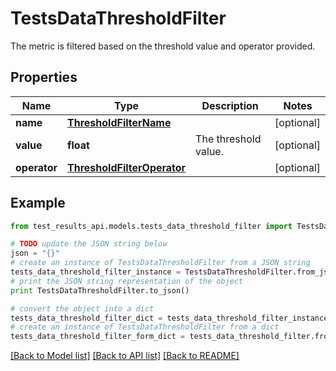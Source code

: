 # TestsDataThresholdFilter

The metric is filtered based on the threshold value and operator provided.

## Properties
Name | Type | Description | Notes
------------ | ------------- | ------------- | -------------
**name** | [**ThresholdFilterName**](ThresholdFilterName.md) |  | [optional] 
**value** | **float** | The threshold value. | [optional] 
**operator** | [**ThresholdFilterOperator**](ThresholdFilterOperator.md) |  | [optional] 

## Example

```python
from test_results_api.models.tests_data_threshold_filter import TestsDataThresholdFilter

# TODO update the JSON string below
json = "{}"
# create an instance of TestsDataThresholdFilter from a JSON string
tests_data_threshold_filter_instance = TestsDataThresholdFilter.from_json(json)
# print the JSON string representation of the object
print TestsDataThresholdFilter.to_json()

# convert the object into a dict
tests_data_threshold_filter_dict = tests_data_threshold_filter_instance.to_dict()
# create an instance of TestsDataThresholdFilter from a dict
tests_data_threshold_filter_form_dict = tests_data_threshold_filter.from_dict(tests_data_threshold_filter_dict)
```
[[Back to Model list]](../README.md#documentation-for-models) [[Back to API list]](../README.md#documentation-for-api-endpoints) [[Back to README]](../README.md)



